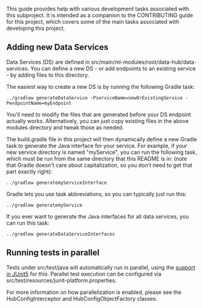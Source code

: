 This guide provides help with various development tasks associated with this subproject. It is intended as a companion
to the CONTRIBUTING guide for this project, which covers some of the main tasks associated with developing this project.

## Adding new Data Services

Data Services (DS) are defined in src/main/ml-modules/root/data-hub/data-services. You can define a new DS - or 
add endpoints to an existing service - by adding files to this directory.

The easiest way to create a new DS is by running the following Gradle task:

    ../gradlew generateDataService -PserviceName=newOrExistingService -PendpointName=myEndpoint 

You'll need to modify the files that are generated before your DS endpoint actually works. Alternatively, you can just 
copy existing files in the above modules directory and tweak those as needed. 

The build.gradle file in this project will then dynamically define a new Gradle task to generate the Java interface 
for your service. For example, if your new service directory is named "myService", you can run the following task, which 
must be run from the same directory that this README is in: (note that Gradle doesn't care about capitalization, so you
don't need to get that part exactly right):

    ../gradlew generatemyServiceInterface
    
Gradle lets you use task abbreviations, so you can typically just run this:

    ../gradlew generatemyService
 
If you ever want to generate the Java interfaces for all data services, you can run this task:

    ../gradlew generateDataServiceInterfaces
    
## Running tests in parallel

Tests under src/test/java will automatically run in parallel, using the [support in JUnit5](http://antkorwin.com/junit5/junit5_parallel_execution.html) for this. 
Parallel test execution can be configured via src/test/resources/junit-platform.properties. 

For more information on how parallelization is enabled, please see the HubConfigInterceptor and HubConfigObjectFactory classes. 


